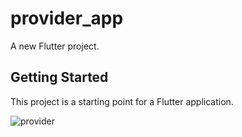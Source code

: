 # provider_app

A new Flutter project.

## Getting Started

This project is a starting point for a Flutter application.

![provider](https://github.com/prashant211/Provider_app/assets/108564234/40bec69c-984e-420b-aba1-a10b64c3e05a)
